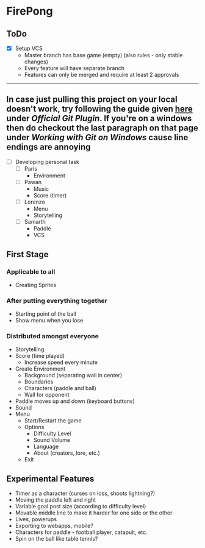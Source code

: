 # FirePong

## ToDo

- [x] Setup VCS
  - Master branch has base game (empty) (also rules - only stable changes)
  - Every feature will have separate branch
  - Features can only be merged and require at least 2 approvals
---
**In case just pulling this project on your local doesn't work, try following the guide given [here](https://docs.godotengine.org/en/stable/getting_started/workflow/project_setup/version_control_systems.html) under *Official Git Plugin*. If you're on a windows then do checkout the last paragraph on that page under *Working with Git on Windows* cause line endings are annoying**
---
- [ ] Developing personal task
  - [ ] Paris
    - Environment
  - [ ] Pawan 
    - Music
    - Score (timer)
  - [ ] Lorenzo 
    - Menu
    - Storytelling
  - [ ] Samarth 
    - Paddle
    - VCS

## First Stage

### Applicable to all

- Creating Sprites

### After putting everything together

- Starting point of the ball
- Show menu when you lose

### Distributed amongst everyone

- Storytelling
- Score (time played)
  - Increase speed every minute
- Create Environment
  - Background (separating wall in center)
  - Boundaries 
  - Characters (paddle and ball)
  - Wall for opponent
- Paddle moves up and down (keyboard buttons)
- Sound
- Menu 
  - Start/Restart the game
  - Options
    - Difficulty Level
    - Sound Volume
    - Language
    - About (creators, lore, etc.)
  - Exit

## Experimental Features

- Timer as a character (curses on loss, shoots lightning?)
- Moving the paddle left and right
- Variable goal post size (according to difficulty level)
- Movable middle line to make it harder for one side or the other
- Lives, powerups
- Exporting to webapps, mobile?
- Characters for paddle - football player, catapult, etc.
- Spin on the ball like table tennis?
